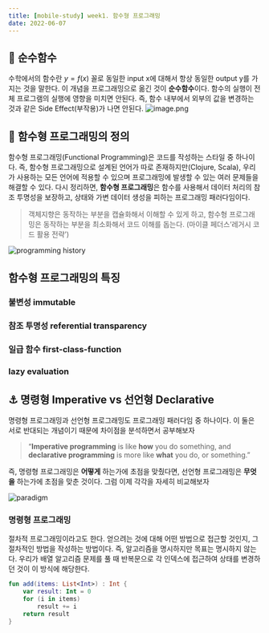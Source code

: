 ```yaml
---
title: [mobile-study] week1. 함수형 프로그래밍
date: 2022-06-07
---
```

## 🐛 순수함수
수학에서의 함수란 $y = f(x)$ 꼴로 동일한 input x에 대해서 항상 동일한 output y를 가지는 것을 말한다. 이 개념을 프로그래밍으로 옮긴 것이 **순수함수**이다. 함수의 실행이 전체 프로그램의 실행에 영향을 미치면 안된다. 즉, 함수 내부에서 외부의 값을 변경하는 것과 같은 Side Effect(부작용)가 나면 안된다.
![image.png](https://i0.wp.com/www.techdiscuss.net/wp-content/uploads/2020/08/Pure-functions.png?fit=666%2C507&ssl=1)

## 🧊 함수형 프로그래밍의 정의
함수형 프로그래밍(Functional Programming)은 코드를 작성하는 스타일 중 하나이다. 즉, 함수형 프로그래밍으로 설계된 언어가 따로 존재하지만(Clojure, Scala), 우리가 사용하는 모든 언어에 적용할 수 있으며 프로그래밍에 발생할 수 있는 여러 문제들을 해결할 수 있다.
다시 정리하면, **함수형 프로그래밍**은 함수를 사용해서 데이터 처리의 참조 투명성을 보장하고, 상태와 가변 데이터 생성을 피하는 프로그래밍 패러다임이다. 
>객체지향은 동작하는 부분을 캡슐화해서 이해할 수 있게 하고, 함수형 프로그래밍은 동작하는 부분을 최소화해서 코드 이해를 돕는다. (마이클 페더스‘레거시 코드 활용 전략’)

![programming history](https://dinfree.com/assets/blog-img/java-fp-1.png)

## 함수형 프로그래밍의 특징
### 불변성 immutable

### 참조 투명성 referential transparency

### 일급 함수 first-class-function

### lazy evaluation

## ⚓️ 명령형 Imperative vs 선언형 Declarative
명령형 프로그래밍과 선언형 프로그래밍도 프로그래밍 패러다임 중 하나이다. 이 둘은 서로 반대되는 개념이기 때문에 차이점을 분석하면서 공부해보자
>“**Imperative programming** is like **how** you do something, 
>and **declarative programming** is more like **what** you do, or something.”

즉, 명령형 프로그래밍은 **어떻게** 하는가에 초점을 맞췄다면, 선언형 프로그래밍은 **무엇을** 하는가에 초점을 맞춘 것이다. 그럼 이제 각각을 자세히 비교해보자

![paradigm](https://www.ionos.com/digitalguide/fileadmin/DigitalGuide/Schaubilder/programming-paradigms.png)
### 명령형 프로그래밍
절차적 프로그래밍이라고도 한다. 얻으려는 것에 대해 어떤 방법으로 접근할 것인지, 그 절차적인 방법을 작성하는 방법이다. 즉, 알고리즘을 명시하지만 목표는 명시하지 않는다. 우리가 배열 알고리즘 문제를 풀 때 반복문으로 각 인덱스에 접근하여 상태를 변경하던 것이 이 방식에 해당한다.
```kotlin
fun add(items: List<Int>) : Int {
    var result: Int = 0
    for (i in items)
        result += i
    return result
}
```